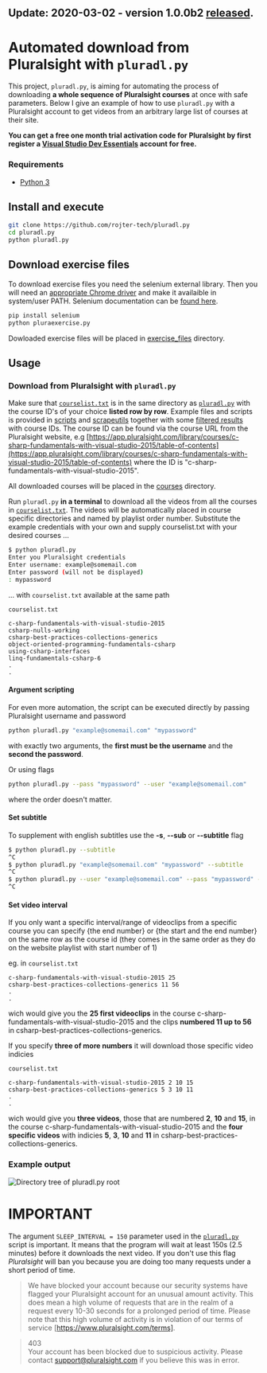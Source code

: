 **Update: 2020-03-02** - version 1.0.0b2 [released](https://github.com/rojter-tech/pluradl.py/releases/tag/v1.0.0-beta1).
---
# Automated download from Pluralsight with `pluradl.py`
This project, `pluradl.py`, is aiming for automating the process of downloading **a whole sequence of Pluralsight courses** at once with safe parameters. Below I give an example of how to use `pluradl.py` with a Pluralsight account to get videos from an arbitrary large list of courses at their site.

**You can get a free one month trial activation code for Pluralsight by first register a [Visual Studio Dev Essentials](https://www.visualstudio.com/dev-essentials/) account for free.**

### Requirements
* [Python 3](https://www.python.org/downloads/release/python-374/)

## Install and execute
```bash
git clone https://github.com/rojter-tech/pluradl.py
cd pluradl.py
python pluradl.py
```

## Download exercise files
To download exercise files you need the selenium external library. Then you will need an [appropriate Chrome driver](https://sites.google.com/a/chromium.org/chromedriver/downloads) and make it availaible in system/user PATH. Selenium documentation can be [found here](https://selenium-python.readthedocs.io/).
```bash
pip install selenium
python pluraexercise.py
```

Dowloaded exercise files will be placed in [exercise_files](https://github.com/rojter-tech/pluradl.py/tree/master/exercise_files) directory.

## Usage

### Download from **Pluralsight** with `pluradl.py`
Make sure that [`courselist.txt`](https://github.com/rojter-tech/pluradl.py/blob/master/courselist.txt) is in the same directory as [`pluradl.py`](https://github.com/rojter-tech/pluradl.py/blob/master/pluradl.py) with the course ID's of your choice **listed row by row**. Example files and scripts is provided in [scripts](https://github.com/rojter-tech/pluradl.py/tree/master/scripts) and [scrapeutils](https://github.com/rojter-tech/pluradl.py/tree/master/scrapeutils) together with some [filtered results](https://github.com/rojter-tech/pluradl.py/tree/master/scrapeutils/filtered_results) with course IDs. The course ID can be found via the course URL from the Pluralsight website, e.g [https://app.pluralsight.com/library/courses/c-sharp-fundamentals-with-visual-studio-2015/table-of-contents](https://app.pluralsight.com/library/courses/c-sharp-fundamentals-with-visual-studio-2015/table-of-contents) where the ID is "c-sharp-fundamentals-with-visual-studio-2015".

All downloaded courses will be placed in the [courses](https://github.com/rojter-tech/pluradl.py/tree/master/courses) directory.

Run `pluradl.py` **in a terminal** to download all the videos from all the courses in [`courselist.txt`](https://github.com/rojter-tech/pluradl.py/blob/master/courselist.txt). The videos will be automatically placed in course specific directories and named by playlist order number. Substitute the example credentials with your own and supply courselist.txt with your desired courses ...

```bash
$ python pluradl.py
Enter you Pluralsight credentials
Enter username: example@somemail.com
Enter password (will not be displayed)
: mypassword
```

... with `courselist.txt` available at the same path

`courselist.txt`
```notepad
c-sharp-fundamentals-with-visual-studio-2015
csharp-nulls-working
csharp-best-practices-collections-generics
object-oriented-programming-fundamentals-csharp
using-csharp-interfaces
linq-fundamentals-csharp-6
.
.
```

#### Argument scripting
For even more automation, the script can be executed directly by passing Pluralsight username and password

```bash
python pluradl.py "example@somemail.com" "mypassword"
```
with exactly two arguments, the **first must be the username** and the **second the password**.

Or using flags

```bash
python pluradl.py --pass "mypassword" --user "example@somemail.com"
```
where the order doesn't matter.

#### Set subtitle
To supplement with english subtitles use the **-s**, **--sub** or **--subtitle** flag
```bash
$ python pluradl.py --subtitle
^C
$ python pluradl.py "example@somemail.com" "mypassword" --subtitle
^C
$ python pluradl.py --user "example@somemail.com" --pass "mypassword" --subtitle
^C
```

#### Set video interval
If you only want a specific interval/range of videoclips from a specific course you can specify {the end number} or {the start and the end number} on the same row as the course id (they comes in the same order as they do on the website playlist with start number of 1)

eg. in `courselist.txt`    
```notepad
c-sharp-fundamentals-with-visual-studio-2015 25
csharp-best-practices-collections-generics 11 56
.
.
```

wich would give you the **25 first videoclips** in the course c-sharp-fundamentals-with-visual-studio-2015 and the clips **numbered 11 up to 56** in csharp-best-practices-collections-generics.

If you specify **three of more numbers** it will download those specific video indicies

`courselist.txt`    
```notepad
c-sharp-fundamentals-with-visual-studio-2015 2 10 15
csharp-best-practices-collections-generics 5 3 10 11
.
.
```

wich would give you **three videos**, those that are numbered **2**, **10** and **15**, in the course c-sharp-fundamentals-with-visual-studio-2015 and the **four specific videos** with indicies **5**, **3**, **10** and **11** in csharp-best-practices-collections-generics.

### Example output

![Directory tree of pluradl.py root](https://raw.githubusercontent.com/rojter-tech/pluradl.py/master/image/example_output_tree.png)

# IMPORTANT
The argument `SLEEP_INTERVAL = 150` parameter used in the [`pluradl.py`](https://github.com/rojter-tech/pluradl.py/blob/master/pluradl.py) script is important. It means that the program will wait at least 150s (2.5 minutes) before it downloads the next video. If you don't use this flag _Pluralsight_ will ban you because you are doing too many requests under a short period of time.

>We have blocked your account because our security systems have flagged your Pluralsight account for an unusual amount activity. This does mean a high volume of requests that are in the realm of a request every 10-30 seconds for a prolonged period of time. Please note that this high volume of activity is in violation of our terms of service [https://www.pluralsight.com/terms].

> 403    
Your account has been blocked due to suspicious activity.
Please contact support@pluralsight.com if you believe this was in error.
